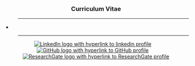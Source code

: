 
<!-- _sidebar.md -->

<div style="text-align: center">

### Curriculum Vitae

</div>

> <hr/>

* [](/)

> <hr/>

<div style="text-align: center">

[![LinkedIn logo with hyperlink to linkedin profile](https://upload.wikimedia.org/wikipedia/commons/c/ce/Linkedin_circle.svg ':size=12%')](https://linkedin.com/in/sylvia-van-belle )
&emsp; [![GitHub logo with hyperlink to GitHub profile](https://upload.wikimedia.org/wikipedia/commons/9/95/Font_Awesome_5_brands_github.svg ':size=12%')](https://github.com/syllybelle)
&emsp; [![ResearchGate logo with hyperlink to ResearchGate profile](https://upload.wikimedia.org/wikipedia/commons/5/5e/ResearchGate_icon_SVG.svg ':size=12%')](https://www.researchgate.net/profile/Sylvia-Van-Belle)


</div>